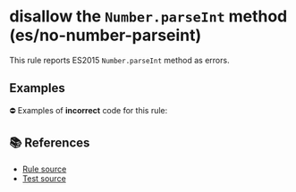 # disallow the `Number.parseInt` method (es/no-number-parseint)

This rule reports ES2015 `Number.parseInt` method as errors.

## Examples

⛔ Examples of **incorrect** code for this rule:

<eslint-playground type="bad" code="/*eslint es/no-number-parseint: error */
const b = Number.parseInt(value)
" />

## 📚 References

- [Rule source](https://github.com/mysticatea/eslint-plugin-es/blob/v1.2.0/lib/rules/no-number-parseint.js)
- [Test source](https://github.com/mysticatea/eslint-plugin-es/blob/v1.2.0/tests/lib/rules/no-number-parseint.js)
